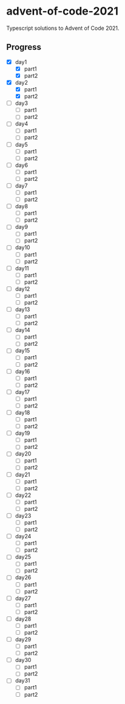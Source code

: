# advent-of-code-2021

Typescript solutions to Advent of Code 2021.

## Progress

- [x] day1
  - [x] part1
  - [x] part2
- [x] day2
  - [x] part1
  - [x] part2
- [ ] day3
  - [ ] part1
  - [ ] part2
- [ ] day4
  - [ ] part1
  - [ ] part2
- [ ] day5
  - [ ] part1
  - [ ] part2
- [ ] day6
  - [ ] part1
  - [ ] part2
- [ ] day7
  - [ ] part1
  - [ ] part2
- [ ] day8
  - [ ] part1
  - [ ] part2
- [ ] day9
  - [ ] part1
  - [ ] part2
- [ ] day10
  - [ ] part1
  - [ ] part2
- [ ] day11
  - [ ] part1
  - [ ] part2
- [ ] day12
  - [ ] part1
  - [ ] part2
- [ ] day13
  - [ ] part1
  - [ ] part2
- [ ] day14
  - [ ] part1
  - [ ] part2
- [ ] day15
  - [ ] part1
  - [ ] part2
- [ ] day16
  - [ ] part1
  - [ ] part2
- [ ] day17
  - [ ] part1
  - [ ] part2
- [ ] day18
  - [ ] part1
  - [ ] part2
- [ ] day19
  - [ ] part1
  - [ ] part2
- [ ] day20
  - [ ] part1
  - [ ] part2
- [ ] day21
  - [ ] part1
  - [ ] part2
- [ ] day22
  - [ ] part1
  - [ ] part2
- [ ] day23
  - [ ] part1
  - [ ] part2
- [ ] day24
  - [ ] part1
  - [ ] part2
- [ ] day25
  - [ ] part1
  - [ ] part2
- [ ] day26
  - [ ] part1
  - [ ] part2
- [ ] day27
  - [ ] part1
  - [ ] part2
- [ ] day28
  - [ ] part1
  - [ ] part2
- [ ] day29
  - [ ] part1
  - [ ] part2
- [ ] day30
  - [ ] part1
  - [ ] part2
- [ ] day31
  - [ ] part1
  - [ ] part2
